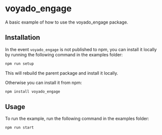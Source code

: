 # voyado_engage

A basic example of how to use the voyado_engage package.

## Installation

In the event `voyado_engage` is not published to npm, you can install it locally by running the following command in the examples folder:

```sh
npm run setup
```

This will rebuild the parent package and install it locally.

Otherwise you can install it from npm:

```sh
npm install voyado_engage
```

## Usage

To run the example, run the following command in the examples folder:

```sh
npm run start
```
